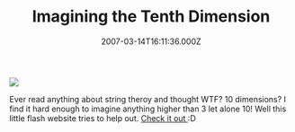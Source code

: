 ﻿---
coverImage: /images/fallback-post-header.png
date: '2007-03-14T16:11:36.000Z'
tags: []
title: Imagining the Tenth Dimension
oldUrl: /fun-amp-videos/imagining-the-tenth-dimension
---

![](https://www.mikecann.blog/Images/Others/10dimensions.png)

Ever read anything about string theroy and thought WTF? 10 dimensions? I find it hard enough to imagine anything higher than 3 let alone 10! Well this little flash website tries to help out. [Check it out ](https://www.tenthdimension.com/flash2.php):D
